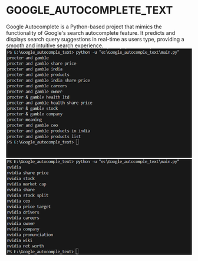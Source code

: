 # GOOGLE_AUTOCOMPLETE_TEXT
Google Autocomplete is a Python-based project that mimics the functionality of Google's search autocomplete feature. It predicts and displays search query suggestions in real-time as users type, providing a smooth and intuitive search experience.
![Alt text](output1.png)
![Alt text](output2.png)

